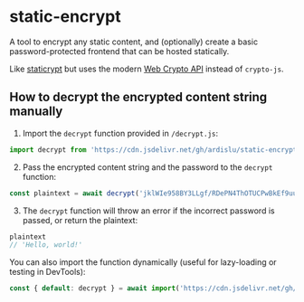 # static-encrypt

A tool to encrypt any static content, and (optionally) create a basic password-protected frontend that can be hosted statically.

Like [staticrypt](https://github.com/robinmoisson/staticrypt) but uses the modern [Web Crypto API](https://developer.mozilla.org/en-US/docs/Web/API/Web_Crypto_API) instead of `crypto-js`.

## How to decrypt the encrypted content string manually

1. Import the `decrypt` function provided in `/decrypt.js`:

```javascript
import decrypt from 'https://cdn.jsdelivr.net/gh/ardislu/static-encrypt/decrypt.js';
```

2. Pass the encrypted content string and the password to the `decrypt` function:

```javascript
const plaintext = await decrypt('jklWIe958BY3LLgf/RDePN4ThOTUCPwBkEf9uueZRO2g2nVWuk20webn+/HR14b2iJJnYCkzDT05f7qhsnx4Of98uu+T5/oinZsQI3o3mhvPmfIwVAdl2tq1V8cG', 'hunter2');
```

3. The `decrypt` function will throw an error if the incorrect password is passed, or return the plaintext:

```javascript
plaintext
// 'Hello, world!'
```

You can also import the function dynamically (useful for lazy-loading or testing in DevTools):

```javascript
const { default: decrypt } = await import('https://cdn.jsdelivr.net/gh/ardislu/static-encrypt/decrypt.js');
```
